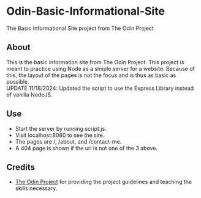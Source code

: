 # Odin-Basic-Informational-Site
The Basic Informational Site project from The Odin Project

## About
This is the basic information site from The Odin Project. This project is meant to practice using Node as a simple server for a website. Because of this, the layout of the pages is not the focus and is thus as basic as possible.\
UPDATE 11/18/2024: Updated the script to use the Express Library instead of vanilla NodeJS.

## Use
* Start the server by running script.js.
* Visit localhost:8080 to see the site.
* The pages are /, /about, and /contact-me.
* A 404 page is shown if the url is not one of the 3 above.

## Credits
* [The Odin Project](https://www.theodinproject.com) for providing the project guidelines and teaching the skills necessary.